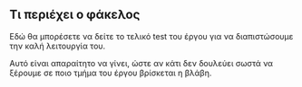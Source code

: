 ## Τι περιέχει ο φάκελος
Εδώ θα μπορέσετε να δείτε τo τελικό test του έργου για να διαπιστώσουμε την καλή λειτουργία του.

Αυτό είναι απαραίτητο να γίνει, ώστε αν κάτι δεν δουλεύει σωστά να ξέρουμε σε ποιο τμήμα του έργου βρίσκεται η βλάβη.
